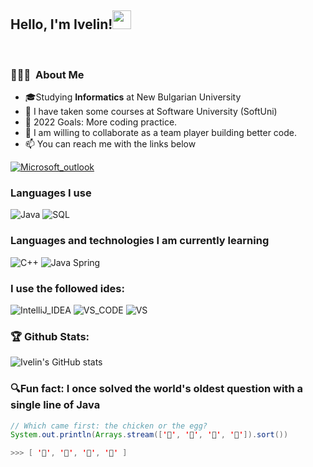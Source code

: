### <h2>Hello, I'm Ivelin!<img src="https://raw.githubusercontent.com/iampavangandhi/iampavangandhi/master/gifs/Hi.gif" width="30px">
  </br>
  <h3> 👨🏻‍💻 &nbsp;About Me </h3>
  
  - 🎓Studying **Informatics** at New Bulgarian University
  - 🔭 I have taken some courses at Software University (SoftUni)
  - 🥅 2022 Goals: More coding practice.
  - 🤔 I am willing to collaborate as a team player building better code.
  - :mailbox: You can reach me with the links below
  
[![Microsoft_outlook](https://img.shields.io/badge/Microsoft_Outlook-0078D4?style=for-the-badge&logo=microsoft-outlook&logoColor=white)]((mailto:ivelin.dzh@outlook.com))

### Languages I use </br>
![Java](https://img.shields.io/badge/-Java-000000?style=for-the-badge&logo=Java&logoColor=007396)
![SQL](https://img.shields.io/badge/MySQL-00000F?style=for-the-badge&logo=mysql&logoColor=white)

### Languages and technologies I am currently learning
![C++](https://img.shields.io/badge/-C++-000000?style=for-the-badge&logo=C%2B%2B&logoColor=00599C)
![Java Spring](https://img.shields.io/badge/Spring-6DB33F?style=for-the-badge&logo=spring&logoColor=white)

### I use the followed ides:
![IntelliJ_IDEA](https://img.shields.io/badge/IntelliJ_IDEA-000000.svg?style=for-the-badge&logo=intellij-idea&logoColor=white)
![VS_CODE](https://img.shields.io/badge/Visual_Studio_Code-0078D4?style=for-the-badge&logo=visual%20studio%20code&logoColor=white)
![VS](https://img.shields.io/badge/Visual_Studio-5C2D91?style=for-the-badge&logo=visual%20studio&logoColor=white)

### 🏆 Github Stats:
![Ivelin's GitHub stats](https://github-readme-stats.vercel.app/api?username=ivelin-11&count_private=true)
<!--
[![Top Langs](https://github-readme-stats.vercel.app/api/top-langs/?username=ivelin-11&langs_count=8)](https://github.com/ivelin-11)


<a href="https://github.com/ivelin-11">
 
  <img height="180em" src="https://github-readme-stats.vercel.app/api/top-langs/?username=ivelin-11&count_private=true&theme=buefy&layout=compact" />
</a></br>
-->
### 🔍Fun fact: I once solved the world's oldest question with a single line of Java
<!-- wi*quL3fcV -->

```java
// Which came first: the chicken or the egg?
System.out.println(Arrays.stream(['🥚', '🐣', '🐥', '🐔']).sort())

>>> [ '🐔', '🐣', '🐥', '🥚' ]
```
